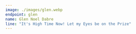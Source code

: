 ```yaml
---
image: ./images/glen.webp
endpoint: glen
name: Glen Noel Dabre
line: "It's High Time Now! Let my Eyes be on the Prize"
---
```

